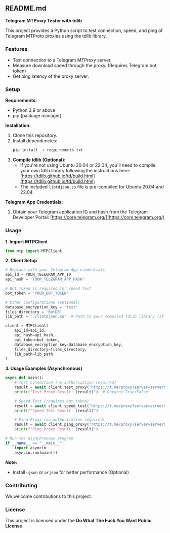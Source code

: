 ##  README.md

**Telegram MTProxy Tester with tdlib**

This project provides a Python script to test connection, speed, and ping of Telegram MTProto proxies using the tdlib library.

### Features

* Test connection to a Telegram MTProxy server.
* Measure download speed through the proxy. (Requires Telegram bot token)
* Get ping latency of the proxy server. 

### Setup

**Requirements:**

* Python 3.9 or above
* pip (package manager)

**Installation:**

1. Clone this repository.
2. Install dependencies:
   ```bash
   pip install -r requirements.txt
   ```
3. **Compile tdlib (Optional):**
   - If you're not using Ubuntu 20.04 or 22.04, you'll need to compile your own tdlib library following the instructions here: [https://tdlib.github.io/td/build.html](https://tdlib.github.io/td/build.html)
   - The included `libtdjson.so` file is pre-compiled for Ubuntu 20.04 and 22.04.

**Telegram App Credentials:**

1. Obtain your Telegram application ID and hash from the Telegram Developer Portal: [https://core.telegram.org/](https://core.telegram.org/) 

### Usage

**1. Import MTPClient**

```python
from mtp import MTPClient
```

**2. Client Setup**

```python
# Replace with your Telegram App credentials
api_id = YOUR_TELEGRAM_APP_ID
api_hash = 'YOUR_TELEGRAM_APP_HASH'

# Bot token is required for speed test
bot_token = "YOUR_BOT_TOKEN"

# Other configurations (optional)
database_encryption_key = 'test'
files_directory = 'BotDB'
lib_path = './libtdjson.so'  # Path to your compiled tdlib library (if applicable)

client = MTPClient(
    api_id=api_id,
    api_hash=api_hash,
    bot_token=bot_token,
    database_encryption_key=database_encryption_key,
    files_directory=files_directory,
    lib_path=lib_path
)
```

**3. Usage Examples (Asynchronous)**

```python
async def main():
    # Test connection (no authorization required)
    result = await client.test_proxy("https://t.me/proxy?server=server&port=port&secret=secret")
    print(f"Test Proxy Result: {result}")  # Returns True/False

    # Speed Test (requires bot token)
    result = await client.speed_test("https://t.me/proxy?server=server&port=port&secret=secret")
    print(f"Speed Test Result: {result}")  

    # Ping Proxy (no authorization required)
    result = await client.ping_proxy("https://t.me/proxy?server=server&port=port&secret=secret")
    print(f"Ping Proxy Result: {result}")  

# Run the asynchronous program
if __name__ == "__main__":
    import asyncio
    asyncio.run(main())
```

**Note:**

* Install `ujson` or `orjson` for better performance (Optional)

### Contributing

We welcome contributions to this project.

### License

This project is licensed under the **Do What The Fuck You Want Public License**
